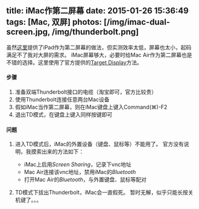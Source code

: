 title: iMac作第二屏幕
date: 2015-01-26 15:36:49
tags: [Mac, 双屏]
photos: [/img/imac-dual-screen.jpg, /img/thunderbolt.png]
---

虽然[这里](http://news.zol.com.cn/article/364051.html)提供了iPad作为第二屏幕的做法，但实测效率太低，屏幕也太小，起码满足不了我对大屏的需求。
iMac屏幕够大，必要时给Mac Air作为第二屏幕也是不错的选择。这里使用了官方提供的[Target Display](http://support.apple.com/kb/PH4469)方法。

#### 步骤
1. 准备双端Thunderbolt接口的电缆（淘宝即可，官方比较贵）
1. 使用Thunderbolt连接任意两台Mac设备
1. 假如iMac当作第二屏幕，则在iMac键盘上键入Command(⌘)-F2
1. 退出TD模式，在键盘上键入同样按键即可

#### 问题
1. 进入TD模式后，iMac的外置设备（键盘、鼠标等）不能用了。
官方没有说明，我摸索出来的方法如下：
	* iMac上启用*Screen Sharing*，记录下vnc地址
	* Mac Air连接该vnc地址，禁用iMac的*Bluetooth*
	* 打开Mac Air的*Bluetooth*，与外置键盘、鼠标等配对

1. TD模式下拔出Thunderbolt，iMac会一直假死。
暂时无解，似乎只能长按关机键了。。。
